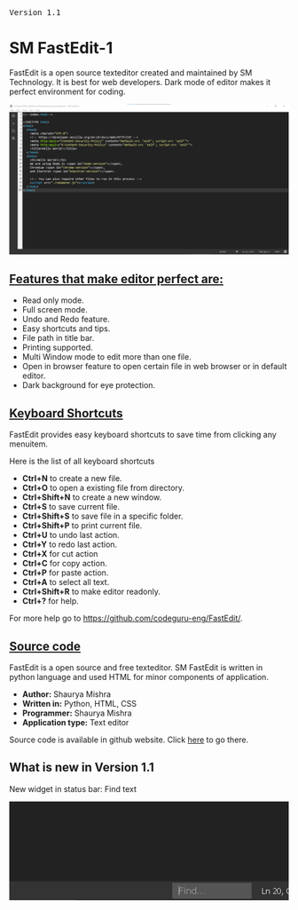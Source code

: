 <pre>Version 1.1</pre>

<h1> SM FastEdit-1 </h1>
        <p> FastEdit is a open source texteditor created and maintained by SM Technology. It is best for web developers. Dark mode of editor makes it perfect environment for coding.</p>
        <img src="screenShot2.png">
        <h2><u>Features that make editor perfect are:</u></h2>
        <ul>
            <li>Read only mode.</li>
            <li>Full screen mode.</li>
            <li>Undo and Redo feature.</li>
            <li>Easy shortcuts and tips.</li>
            <li>File path in title bar.</li>
            <li>Printing supported.</li>
            <li>Multi Window mode to edit more than one file.</li>
            <li>Open in browser feature to open certain file in web browser or in default editor.</li>
            <li>Dark background for eye protection.</li>
        </ul>
        <h2><u>Keyboard Shortcuts</u></h2>
        FastEdit provides easy keyboard shortcuts to save time from clicking any menuitem.
        <p>Here is the list of all keyboard shortcuts</p>
        <ul>
            <li><b>Ctrl+N</b> to create a new file.</li>
            <li><b>Ctrl+O</b> to open a existing file from directory.</li>
            <li><b>Ctrl+Shift+N</b> to create a new window.</li>
            <li><b>Ctrl+S</b> to save current file.</li>
            <li><b>Ctrl+Shift+S</b> to save file in a specific folder.</li>
            <li><b>Ctrl+Shift+P</b> to print current file.</li>
            <li><b>Ctrl+U</b> to undo last action.</li>
            <li><b>Ctrl+Y</b> to redo last action.</li>
            <li><b>Ctrl+X</b> for cut action</li>
            <li><b>Ctrl+C</b> for copy action.</li>
            <li><b>Ctrl+P</b> for paste action.</li>
            <li><b>Ctrl+A</b> to select all text.</li>
            <li><b>Ctrl+Shift+R</b> to make editor readonly.</li>
            <li><b>Ctrl+?</b> for help.</li>
        </ul>
        <p>For more help go to <a href="https://github.com/codeguru-eng/FastEdit/">https://github.com/codeguru-eng/FastEdit/</a>.</p>
        <p></p>
        <p></p>
        <h2><u>Source code</u></h2>
        <p>FastEdit is a open source and free texteditor. SM FastEdit is written in python language and used HTML for minor components of application.</p>
        <ul>    
            <li><b>Author:</b> Shaurya Mishra</li>
            <li><b>Written in:</b> Python, HTML, CSS</li>
            <li><b>Programmer:</b> Shaurya Mishra</li>
            <li><b>Application type:</b> Text editor</li>
        </ul>
        <p> Source code is available in github website. Click <a href="https://github.com/codeguru-eng/FastEdit/">here</a> to go there.</p>
        <h2> What is new in Version 1.1</h2>
        <p> New widget in status bar: Find text </p>
        <img src="findShot.png">

